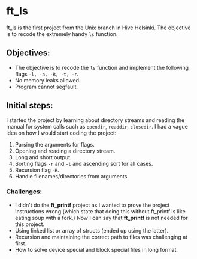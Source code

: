 # ft_ls
ft_ls is the first project from the Unix branch in Hive Helsinki. The objective is to recode the extremely handy `ls` function.

## Objectives:

- The objective is to recode the `ls` function and implement the following flags `-l, -a, -R, -t, -r`.
- No memory leaks allowed.
- Program cannot segfault.

## Initial steps:

I started the project by learning about directory streams and reading the manual for system calls such as `opendir`, `readdir`, `closedir`. I had a vague idea on how I would start coding the project:

1.  Parsing the arguments for flags.
2.  Opening and reading a directory stream.
3.  Long and short output.
4.  Sorting flags `-r` and `-t` and ascending sort for all cases. 
5.  Recursion flag `-R`.
6.  Handle filenames/directories from arguments

### Challenges:

- I didn't do the **ft_printf** project as I wanted to prove the project instructions wrong (which state that doing this without ft_printf is like eating soup with a fork.) Now I can say that **ft_printf** is not needed for this project.
- Using linked list or array of structs (ended up using the latter).
- Recursion and maintaining the correct path to files was challenging at first.
- How to solve device special and block special files in long format.

